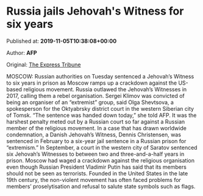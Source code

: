 
# Russia jails Jehovah's Witness for six years

Published at: **2019-11-05T10:38:08+00:00**

Author: **AFP**

Original: [The Express Tribune](https://tribune.com.pk/story/2094018/3-russia-jails-jehovahs-witness-six-years/)

MOSCOW: Russian authorities on Tuesday sentenced a Jehovah’s Witness to six years in prison as Moscow ramps up a crackdown against the US-based religious movement.
Russia outlawed the Jehovah’s Witnesses in 2017, calling them a rebel organisation.
Sergei Klimov was convicted of being an organiser of an “extremist” group, said Olga Shevtsova, a spokesperson for the Oktyabrsky district court in the western Siberian city of Tomsk.
“The sentence was handed down today,” she told AFP.
It was the harshest penalty meted out by a Russian court so far against a Russian member of the religious movement.
In a case that has drawn worldwide condemnation, a Danish Jehovah’s Witness, Dennis Christensen, was sentenced in February to a six-year jail sentence in a Russian prison for “extremism.”
In September, a court in the western city of Saratov sentenced six Jehovah’s Witnesses to between two and three-and-a-half years in prison.
Moscow had waged a crackdown against the religious organisation even though Russian President Vladimir Putin has said that its members should not be seen as terrorists.
Founded in the United States in the late 19th century, the non-violent movement has often faced problems for members’ proselytisation and refusal to salute state symbols such as flags.
